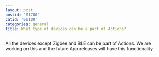 ```yaml
---
layout: post
postid: '01700'
catid: '00100'
categories: general
title: What type of devices can be a part of Actions?
---
```


All the devices except Zigbee and BLE can be part of Actions. We are working on this and the future App releases will have this functionality.